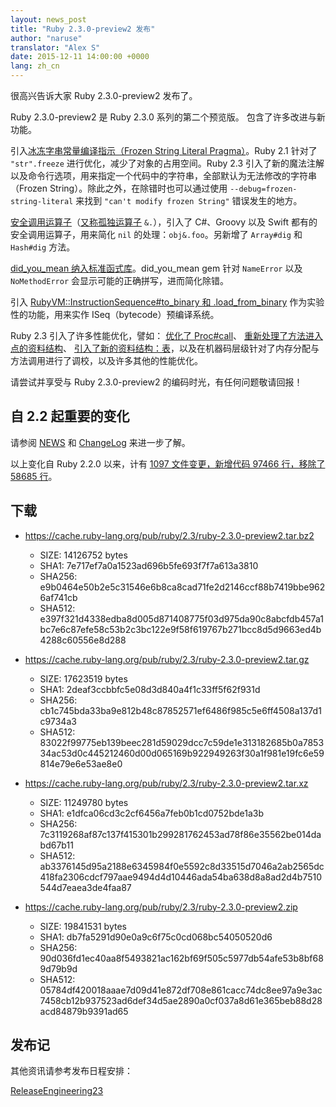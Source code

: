 ```yaml
---
layout: news_post
title: "Ruby 2.3.0-preview2 发布"
author: "naruse"
translator: "Alex S"
date: 2015-12-11 14:00:00 +0000
lang: zh_cn
---
```


很高兴告诉大家 Ruby 2.3.0-preview2 发布了。

Ruby 2.3.0-preview2 是 Ruby 2.3.0 系列的第二个预览版。
包含了许多改进与新功能。

引入[冰冻字串常量编译指示（Frozen String Literal Pragma）](https://bugs.ruby-lang.org/issues/11473)。Ruby 2.1 针对了 `"str".freeze` 进行优化，减少了对象的占用空间。Ruby 2.3 引入了新的魔法注解以及命令行选项，用来指定一个代码中的字符串，全部默认为无法修改的字符串（Frozen String）。除此之外，在除错时也可以通过使用 `--debug=frozen-string-literal` 来找到 `"can't modify frozen String"` 错误发生的地方。

[安全调用运算子](https://bugs.ruby-lang.org/issues/11537)（[又称孤独运算子](https://instagram.com/p/-M9l6mRPLR/) `&.`），引入了 C#、Groovy 以及 Swift 都有的安全调用运算子，用来简化 `nil` 的处理：`obj&.foo`。另新增了 `Array#dig` 和 `Hash#dig` 方法。

[did_you_mean 纳入标准函式库](https://bugs.ruby-lang.org/issues/11252)。did_you_mean gem 针对 `NameError` 以及 `NoMethodError` 会显示可能的正确拼写，进而简化除错。

引入 [RubyVM::InstructionSequence#to_binary 和 .load_from_binary](https://bugs.ruby-lang.org/issues/11788) 作为实验性的功能，用来实作 ISeq（bytecode）预编译系统。

Ruby 2.3 引入了许多性能优化，譬如：
[优化了 Proc#call](https://bugs.ruby-lang.org/issues/11569)、
[重新处理了方法进入点的资料结构](https://bugs.ruby-lang.org/issues/11278)、
[引入了新的资料结构：表](https://bugs.ruby-lang.org/issues/11420)，以及在机器码层级针对了内存分配与方法调用进行了调校，以及许多其他的性能优化。

请尝试并享受与 Ruby 2.3.0-preview2 的编码时光，有任何问题敬请回报！

## 自 2.2 起重要的变化

请参阅 [NEWS](https://github.com/ruby/ruby/blob/v2_3_0_preview2/NEWS) 和
[ChangeLog](https://github.com/ruby/ruby/blob/v2_3_0_preview2/ChangeLog)
来进一步了解。

以上变化自 Ruby 2.2.0 以来，计有 [1097 文件变更，新增代码 97466 行，移除了 58685 行](https://github.com/ruby/ruby/compare/v2_2_0...v2_3_0_preview2)。

## 下载

* <https://cache.ruby-lang.org/pub/ruby/2.3/ruby-2.3.0-preview2.tar.bz2>

  * SIZE:   14126752 bytes
  * SHA1:   7e717ef7a0a1523ad696b5fe693f7f7a613a3810
  * SHA256: e9b0464e50b2e5c31546e6b8ca8cad71fe2d2146ccf88b7419bbe9626af741cb
  * SHA512: e397f321d4338edba8d005d871408775f03d975da90c8abcfdb457a1bc7e6c87efe58c53b2c3bc122e9f58f619767b271bcc8d5d9663ed4b4288c60556e8d288

* <https://cache.ruby-lang.org/pub/ruby/2.3/ruby-2.3.0-preview2.tar.gz>

  * SIZE:   17623519 bytes
  * SHA1:   2deaf3ccbbfc5e08d3d840a4f1c33ff5f62f931d
  * SHA256: cb1c745bda33ba9e812b48c87852571ef6486f985c5e6ff4508a137d1c9734a3
  * SHA512: 83022f99775eb139beec281d59029dcc7c59de1e313182685b0a785334ac53d0c445212460d00d065169b922949263f30a1f981e19fc6e59814e79e6e53ae8e0

* <https://cache.ruby-lang.org/pub/ruby/2.3/ruby-2.3.0-preview2.tar.xz>

  * SIZE:   11249780 bytes
  * SHA1:   e1dfca06cd3c2cf6456a7feb0b1cd0752bde1a3b
  * SHA256: 7c3119268af87c137f415301b299281762453ad78f86e35562be014dabd67b11
  * SHA512: ab3376145d95a2188e6345984f0e5592c8d33515d7046a2ab2565dc418fa2306cdcf797aae9494d4d10446ada54ba638d8a8ad2d4b7510544d7eaea3de4faa87

* <https://cache.ruby-lang.org/pub/ruby/2.3/ruby-2.3.0-preview2.zip>

  * SIZE:   19841531 bytes
  * SHA1:   db7fa5291d90e0a9c6f75c0cd068bc54050520d6
  * SHA256: 90d036fd1ec40aa8f5493821ac162bf69f505c5977db54afe53b8bf689d79b9d
  * SHA512: 05784df420018aaae7d09d41e872df708e861cacc74dc8ee97a9e3ac7458cb12b937523ad6def34d5ae2890a0cf037a8d61e365beb88d28acd84879b9391ad65

## 发布记

其他资讯请参考发布日程安排：

[ReleaseEngineering23](https://bugs.ruby-lang.org/projects/ruby-trunk/wiki/ReleaseEngineering23)
